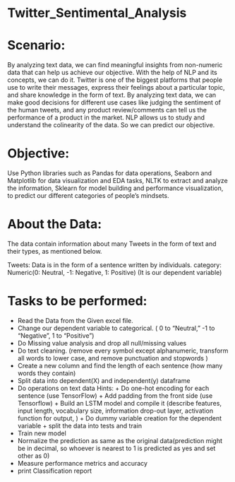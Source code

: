 # Twitter_Sentimental_Analysis

# Scenario: 
By analyzing text data, we can find meaningful insights from non-numeric data that can help us achieve our objective. With the help of NLP and its concepts, we can do it. Twitter is one of the biggest platforms that people use to write their messages, express their feelings about a particular topic, and share knowledge in the form of text. By analyzing text data, we can make good decisions for different use cases like judging the sentiment of the human tweets, and any product review/comments can tell us the performance of a product in the market.
NLP allows us to study and understand the colinearity of the data. So we can predict our objective.

# Objective: 
Use Python libraries such as Pandas for data operations, Seaborn and Matplotlib for data visualization and EDA tasks, NLTK to extract and analyze the information, Sklearn for model building and performance visualization, to predict our different categories of people’s mindsets.

# About the Data: 
The data contain information about many Tweets in the form of text and their types, as mentioned below.

Tweets: Data is in the form of a sentence written by individuals.
category: Numeric(0: Neutral, -1: Negative, 1: Positive) (It is our dependent variable)

# Tasks to be performed:
+ Read the Data from the Given excel file.
+ Change our dependent variable to categorical. ( 0 to “Neutral,” -1 to “Negative”, 1 to “Positive”)
+ Do Missing value analysis and drop all null/missing values
+ Do text cleaning. (remove every symbol except alphanumeric, transform all words to lower case, and remove punctuation and stopwords )
+ Create a new column and find the length of each sentence (how many words they contain)
+ Split data into dependent(X) and independent(y) dataframe
+ Do operations on text data
     Hints:
           + Do one-hot encoding for each sentence (use TensorFlow)
           + Add padding from the front side (use Tensorflow)
           + Build an LSTM model and compile it (describe features, input length, vocabulary size, information drop-out layer, activation function for output, )
           + Do dummy variable creation for the dependent variable
           + split the data into tests and train
+ Train new model
+ Normalize the prediction as same as the original data(prediction might be in decimal, so whoever is nearest to 1 is predicted as yes and set other as 0)
+ Measure performance metrics and accuracy
+ print Classification report
